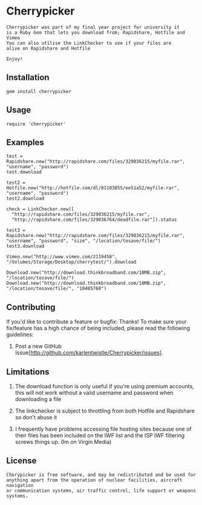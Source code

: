 Cherrypicker
=========

	Cherrypicker was part of my final year project for university it
	is a Ruby Gem that lets you download from; Rapidshare, Hotfile and Vimeo
	You can also utilise the LinkChecker to see if your files are 
	alive on Rapidshare and Hotfile
	
	Enjoy!

Installation
------------

	gem install cherrypicker

Usage
-----

	require 'cherrypicker'
	
Examples
--------

	test = Rapidshare.new("http://rapidshare.com/files/329036215/myfile.rar", "username", "password")
	test.download
	
	test2 = Hotfile.new("http://hotfile.com/dl/81103855/ee51a52/myfile.rar", "username", "password")
	test2.download
	
	check = LinkChecker.new([
	  "http://rapidshare.com/files/329036215/myfile.rar", 
	  "http://rapidshare.com/files/329036764/deadfile.rar"]).status
	
	test3 = Rapidshare.new("http://rapidshare.com/files/329036215/myfile.rar", "username", "password", "size", "/location/tosave/file/")
	test3.download	
	
	Vimeo.new("http://www.vimeo.com/2119458", "/Volumes/Storage/Desktop/cherrytest/").download
	
	Download.new("http://download.thinkbroadband.com/10MB.zip", "/location/tosave/file/")
	Download.new("http://download.thinkbroadband.com/10MB.zip", "/location/tosave/file/", "10485760")
	
Contributing
------------

If you'd like to contribute a feature or bugfix: Thanks! To make sure your
fix/feature has a high chance of being included, please read the following
guidelines:

1. Post a new GitHub Issue[http://github.com/karlentwistle/Cherrypicker/issues].
	
Limitations
-----------

1. 	The download function is only useful if you're using premium accounts, 
	this will not work without a valid username and password when downloading a file
	
2. 	The linkchecker is subject to throttling from both Hotfile and Rapidshare 
	so don't abuse it
	
3. 	I frequently have problems accessing file hosting sites because one of their 
	files has been included on the IWF list and the ISP IWF filtering screws things up. 
	(Im on Virgin Media)
	
License
-------

	Cherypicker is free software, and may be redistributed and be used for 
	anything apart from the operation of nuclear facilities, aircraft navigation 
	or communication systems, air traffic control, life support or weapons systems.